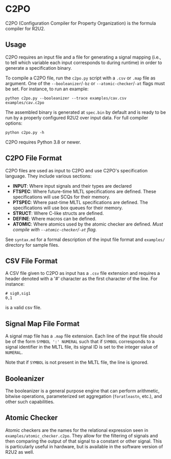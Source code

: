 # C2PO

C2PO (Configuration Compiler for Property Organization) is the formula compiler for R2U2.

## Usage

C2PO requires an input file and a file for generating a signal mapping (i.e., to tell which variable each input corresponds to during runtime) in order to generate a specification binary.

To compile a C2PO file, run the `c2po.py` script with a `.csv` or `.map` file as argument. One of the `--booleanizer`/`-bz` or `--atomic-checker`/`-at` flags must be set. For instance, to run an example:

    python c2po.py --booleanizer --trace examples/cav.csv examples/cav.c2po 

The assembled binary is generated at `spec.bin` by default and is ready to be run by a properly configured R2U2 over input data. For full compiler options:

    python c2po.py -h

C2PO requires Python 3.8 or newer.

## C2PO File Format

C2PO files are used as input to C2PO and use C2PO's specification language. They include various sections: 

- **INPUT**: Where input signals and their types are declared
- **FTSPEC**: Where future-time MLTL specifications are defined. These specifications will use SCQs for their memory.
- **PTSPEC**: Where past-time MLTL specifications are defined. The specifications will use box queues for their memory.
- **STRUCT**: Where C-like structs are defined.
- **DEFINE**: Where macros can be defined.
- **ATOMIC**: Where atomics used by the atomic checker are defined. *Must compile with `--atomic-checker`/`-at` flag.*

See `syntax.md` for a formal description of the input file format and `examples/` directory for sample files.

## CSV File Format

A CSV file given to C2PO as input has a `.csv` file extension and requires a header denoted with a '#' character as the first character of the line. For instance:

    # sig0,sig1
    0,1

is a valid csv file.

## Signal Map File Format

A signal map file has a `.map` file extension. Each line of the input file should be of the form `SYMBOL ':' NUMERAL` such that if `SYMBOL` corresponds to a signal identifier in the MLTL file, its signal ID is set to the integer value of `NUMERAL`.

Note that if `SYMBOL` is not present in the MLTL file, the line is ignored.

## Booleanizer

The booleanizer is a general purpose engine that can perform arithmetic, bitwise operations, parameterized set aggregation (`foratleastn`, etc.), and other such capabilities. 

## Atomic Checker

Atomic checkers are the names for the relational expression seen in `examples/atomic_checker.c2po`. They allow for the filtering of signals and then comparing the output of that signal to a constant or other signal. This is particularly useful in hardware, but is available in the software version of R2U2 as well.

